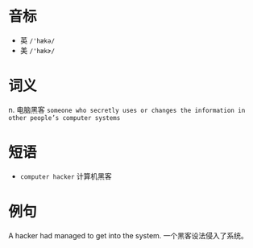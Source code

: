 # 音标

- 英 `/'hækə/`
- 美 `/'hækɚ/`

# 词义

n. 电脑黑客
`someone who secretly uses or changes the information in other people’s computer systems`

# 短语

- `computer hacker` 计算机黑客

# 例句

A hacker had managed to get into the system.
一个黑客设法侵入了系统。


